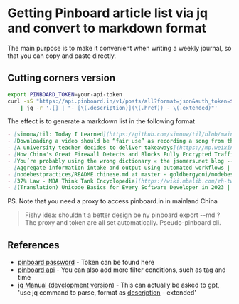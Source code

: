 # Getting Pinboard article list via jq and convert to markdown format

The main purpose is to make it convenient when writing a weekly journal, so that you can copy and paste directly.

## Cutting corners version

```bash
export PINBOARD_TOKEN=your-api-token
curl -sS "https://api.pinboard.in/v1/posts/all?format=json&auth_token=$PINBOARD_TOKEN" \
    | jq -r '.[] | "- [\(.description)](\(.href)) - \(.extended)"'
```

The effect is to generate a markdown list in the following format

```md
- [simonw/til: Today I Learned](https://github.com/simonw/til/blob/main/ab/apache-bench-length-errors.md) - Consider using this format for TIL, only markdown will do, large chunks of code and images should be linked from outside. The key is to think deeply for each idea and be honest with yourself. Then reach a certain level of
- [Downloading a video should be “fair use” as recording a song from the radio | Hacker News --- Downloading videos should be considered "fair use" as recording a song from the radio | Hacker News](https://news.ycombinator.com/item?id=37112615) - Actually, I still don't understand whether this kind of downloading is illegal or not
- [A university teacher decides to deliver takeaways](https://mp.weixin.qq.com/s/cSL-Inf0QDKOPJd4yzkAGw) - <blockquote>After years spent working in an ivory tower, he wanted to break free from the confines, self-importance and sense of superiority.</blockquote>
- [How China's Great Firewall Detects and Blocks Fully Encrypted Traffic](https://gfw.report/publications/usenixsecurity23/zh/) -
- [You’re probably using the wrong dictionary « the jsomers.net blog --- You're probably using the wrong dictionary « the jsomers.net blog](https://jsomers.net/blog/dictionary) - It turns out that a good dictionary can be so useful
- [Aggregate information intake and output using automated workflows | Reorx's Forge](https://reorx.com/blog/sharing-my-footprints-automation/) - <blockquote>Show how I used n8n to sync dynamic content from services like Twitter, YouTube, GitHub, and Douban to my personal Telegram Channel, achieving information aggregation for my personal digital life.</blockquote>
- [nodebestpractices/README.chinese.md at master · goldbergyoni/nodebestpractices](https://github.com/goldbergyoni/nodebestpractices/blob/master/README.chinese.md) -
- [37% Law - MBA Think Tank Encyclopedia](https://wiki.mbalib.com/zh-tw/37%25%E6%B3%95%E5%88%99#:~:text=%5B%E7%B7%A8%E8%BC%AF%5D-,%E4%BB%80%E9%BA%BC%E6%98%AF37%25%E6%B3%95%E5%89%87,%E4%B9%9F%E5%B0%B1%E6%98%AF11%E5%80%8B%E6%88%BF%E5%AD%90%E3%80%82) - <blockquote>37% Rule, 37% Rule 37% Rule, comes from the book "The Algorithm of Beauty". It means that after mathematician Euler's experiment, 37% is used as the dividing point, and the time before it is used for observation, and the time after it is used for decision-making. For example, if you want to buy a house, there are 30 houses in the whole area, then you need to look at 37% of the houses first, which is 11 houses. Only look at the houses before 37% and don't buy them, but remember what you think is the best. After finishing, only start buying when encountering a house that is better than the best before.</blockquote>
- [(Translation) Unicode Basics for Every Software Developer in 2023 | Gateway to the New World](https://blog.xinshijiededa.men/unicode/) - <blockquote>Since then, Python has progressed and CD-ROMs have become obsolete, but the rest still remain in UTF-16 or even UCS-2. Therefore, UTF-16 exists as an in-memory representation.
```

PS. Note that you need a proxy to access pinboard.in in mainland China

> Fishy idea: shouldn't a better design be ny pinboard export --md ? The proxy and token are all set automatically. Pseudo-pinboard cli.

## References

- [pinboard password](https://pinboard.in/settings/password) - Token can be found here
- [pinboard api](https://pinboard.in/api) - You can also add more filter conditions, such as tag and time
- [jq Manual (development version)](https://stedolan.github.io/jq/manual/) - This can actually be asked to gpt, 'use jq command to parse, format as [description](href) - extended'
